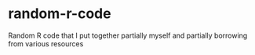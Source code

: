 # random-r-code

Random R code that I put together partially myself and partially borrowing from various resources

